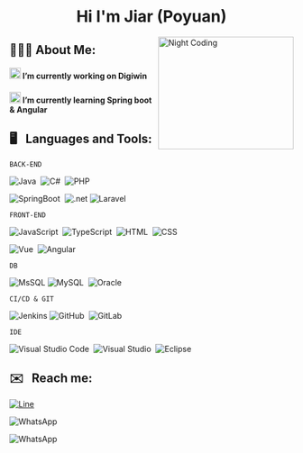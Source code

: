 <div align="center"><h1>Hi I'm Jiar (Poyuan)
</h1></div>

<!-- 瀏覽次數 -->
<img alt="Night Coding" src="https://cdn.dribbble.com/users/1059583/screenshots/4171367/coding-freak.gif" width=240 height=200 align="right"/>

## 👨🏻‍💻 About Me:
<h4 align="left"><img src="https://github.com/TheDudeThatCode/TheDudeThatCode/blob/master/Assets/Developer.gif" width="20" /> I’m currently working on Digiwin</h4>
<h4 align="left"><img src="https://github.com/TheDudeThatCode/TheDudeThatCode/blob/master/Assets/Developer.gif" width="20" />  I’m currently learning Spring boot & Angular </h4> 

<!-- skill -->
## 🖥️  &nbsp; Languages and Tools:
`BACK-END`

![Java](https://img.shields.io/badge/-Java-05122A?style=flat&logo=Java&logoColor=FFA518)&nbsp;
![C#](https://img.shields.io/badge/-CSharp-05122A?style=flat&logo=cSharp)&nbsp;
![PHP](https://img.shields.io/badge/-PHP-05122A?style=flat&logo=PHP)&nbsp;



![SpringBoot](https://img.shields.io/badge/-Springboot-05122A?style=flat&logo=Springboot)&nbsp;
![.net](https://img.shields.io/badge/-Asp.net-05122A?style=flat&logo=.net)
![Laravel](https://img.shields.io/badge/-Laravel-05122A?style=flat&logo=Laravel)

`FRONT-END`

![JavaScript](https://img.shields.io/badge/-JavaScript-05122A?style=flat&logo=javascript)&nbsp;
![TypeScript](https://img.shields.io/badge/-TypeScript-05122A?style=flat&logo=TypeScript)&nbsp;
![HTML](https://img.shields.io/badge/-HTML-05122A?style=flat&logo=HTML5)&nbsp;
![CSS](https://img.shields.io/badge/-CSS-05122A?style=flat&logo=CSS3&logoColor=1572B6)&nbsp;

![Vue](https://img.shields.io/badge/-Vue.js-05122A?style=flat&logo=Vue.js)&nbsp;
![Angular](https://img.shields.io/badge/-Angular-05122A?style=flat&logo=Angular)&nbsp;

`DB`

![MsSQL](https://img.shields.io/badge/-MsSQL-05122A?style=flat&logo=MicrosoftSQLServer)
![MySQL](https://img.shields.io/badge/-MySQL-05122A?style=flat&logo=mysql)&nbsp;
![Oracle](https://img.shields.io/badge/-Oracle-05122A?style=flat&logo=Oracle)&nbsp;

`CI/CD & GIT`

![Jenkins](https://img.shields.io/badge/-Jenkins-05122A?style=flat&logo=jenkins)
![GitHub](https://img.shields.io/badge/-GitHub-05122A?style=flat&logo=github)&nbsp;
![GitLab](https://img.shields.io/badge/-GitLab-05122A?style=flat&logo=gitlab)&nbsp;

`IDE`

![Visual Studio Code](https://img.shields.io/badge/-Visual%20Studio%20Code-05122A?style=flat&logo=visual-studio-code&logoColor=007ACC)&nbsp;
![Visual Studio](https://img.shields.io/badge/-VisualStudio-05122A?style=flat&logo=VisualStudio)&nbsp;
![Eclipse](https://img.shields.io/badge/-Eclipse-05122A?style=flat&logo=eclipse)&nbsp;

<!-- 聯絡我 -->
## ✉️ &nbsp; Reach me:

  <!-- LinkedIn -->
  
<a href="https://line.me/ti/p/byQk_WjjXU">![Line](https://img.shields.io/badge/-lovingyou871014-05122A?style=flat&logo=line)</a>

![WhatsApp](https://img.shields.io/badge/-0963817213-05122A?style=flat&logo=whatsapp)

![WhatsApp](https://img.shields.io/badge/-paulyuancho@gmail.com-05122A?style=flat&logo=gmail)

